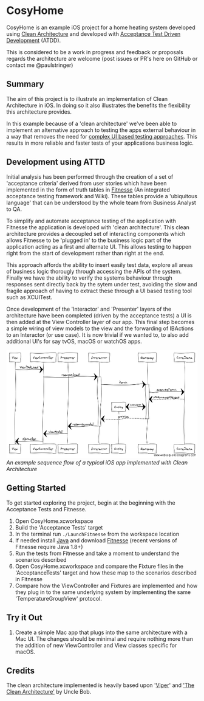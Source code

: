 # CosyHome

CosyHome is an example iOS project for a home heating system developed using  [Clean Architecture](https://blog.8thlight.com/uncle-bob/2012/08/13/the-clean-architecture.html) and developed with [Acceptance Test Driven Development](https://en.wikipedia.org/wiki/Acceptance_test–driven_development) (ATDD).

This is considered to be a work in progress and feedback or proposals regards the architecture are welcome (post issues or PR's here on GitHub or contact me @paulstringer)

## Summary

The aim of this project is to illustrate an implementation of Clean Architecture in iOS. In doing so it also illustrates the benefits the flexibility this architecture provides. 

In this example because of a 'clean architecture' we've been able to implement an alternative approach to testing the apps external behaviour in a way that removes the need for [complex UI based testing approaches](http://stringerstheory.net/acceptance-testing-with-ios/). This results in more reliable and faster tests of your applications business logic.

## Development using ATTD

Initial analysis has been performed through the creation of a set of 'acceptance criteria' derived from user stories which have been implemented in the form of truth tables in [Fitnesse](http://fitnesse.org) (An integrated acceptance testing framework and Wiki). These tables provide a 'ubiquitous language' that can be understood by the whole team from Business Analyst to QA.

To simplify and automate acceptance testing of the application with Fitnesse the application is developed with 'clean architecture'. This clean architecture provides a decoupled set of interacting components which allows Fitnesse to be 'plugged in' to the business logic part of the application acting as a first and alternate UI. This allows testing to happen right from the start of development rather than right at the end.

This approach affords the ability to insert easily test data, explore all areas of business logic thorougly through accessing the APIs of the system. Finally we have the ability to verify the systems behaviour through responses sent directly back by the sytem under test, avoiding the slow and fragile approach of having to extract these through a UI based testing tool such as XCUITest.

Once development of the 'Interactor' and 'Presenter' layers of the architecture have been completed (driven by the acceptance tests) a UI is then added at the View Controller layer of our app. This final step becomes a simple wiring of view models to the view and the forwarding of IBActions to an Interactor (or use case). It is now trivial if we wanted to, to also add additional UI's for say tvOS, macOS or watchOS apps.

![Generic Clean Architecture Implementation in iOS](iOS-Clean-Architecture.png)
*An example sequence flow of a typical iOS app implemented with Clean Architecture*

## Getting Started

To get started exploring the project, begin at the beginning with the Acceptance Tests and Fitnesse.

1. Open CosyHome.xcworkspace
2. Build the 'Acceptance Tests' target
3. In the terminal run ```./LaunchFitnesse``` from the workspace location
4. If needed install [Java](http://www.oracle.com/technetwork/java/javase/downloads/jre8-downloads-2133155.html) and download [Fitnesse](http://fitnesse.org/FitNesseDownload) (recent versions of Fitnesse require Java 1.8+)
5. Run the tests from Fitnesse and take a moment to understand the scenarios described
6. Open CosyHome.xcworkspace and compare the Fixture files in the 'AcceptanceTests' target and how these map to the scenarios described in Fitnesse
7. Compare how the ViewController and Fixtures are implemented and how they plug in to the same underlying system by implementing the same 'TemperatureGroupView' protocol.

## Try it Out

1. Create a simple Mac app that plugs into the same architecture with a Mac UI. The changes should be minimal and require nothing more than the addition of new ViewController and View classes specific for macOS.

## Credits

The clean architecture implemented is heavily based upon '[Viper](https://www.objc.io/issues/13-architecture/viper/)' and ['The Clean Architecture'](https://blog.8thlight.com/uncle-bob/2012/08/13/the-clean-architecture.html) by Uncle Bob.
